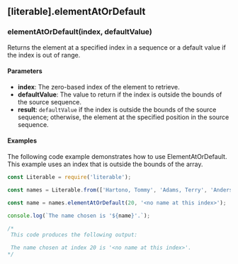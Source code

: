 ## [literable].elementAtOrDefault

### elementAtOrDefault(index, defaultValue)
Returns the element at a specified index in a sequence or a default value if the index is out of range.

#### Parameters
* **index**: The zero-based index of the element to retrieve.
* **defaultValue**: The value to return if the index is outside the bounds of the source sequence.
* **result**: `defaultValue` if the index is outside the bounds of the source sequence; otherwise, the element at the specified position in the source sequence.

#### Examples
The following code example demonstrates how to use ElementAtOrDefault. This example uses an index that is outside the bounds of the array.

```javascript
const Literable = require('literable');

const names = Literable.from(['Hartono, Tommy', 'Adams, Terry', 'Andersen, Henriette Thaulow', 'Hedlund, Magnus', 'Ito, Shu']);

const name = names.elementAtOrDefault(20, '<no name at this index>');

console.log(`The name chosen is '${name}'.`);

/*
 This code produces the following output:

 The name chosen at index 20 is '<no name at this index>'.
*/
```
